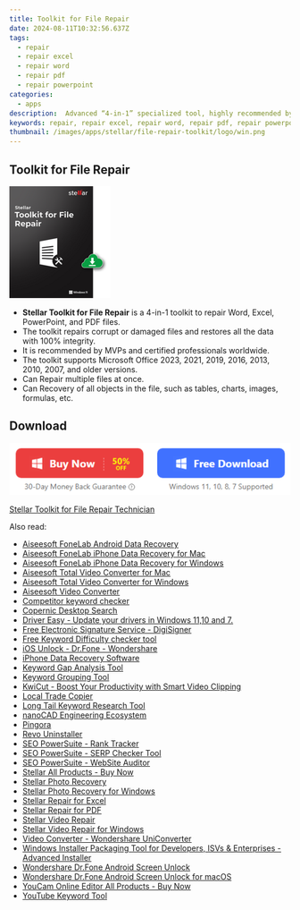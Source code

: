 ```yaml
---
title: Toolkit for File Repair
date: 2024-08-11T10:32:56.637Z
tags: 
  - repair
  - repair excel
  - repair word
  - repair pdf
  - repair powerpoint
categories: 
  - apps
description:  Advanced “4-in-1” specialized tool, highly recommended by users & IT professionals worldwide to repair Word, Excel, PowerPoint, and PDF files. Supports Microsoft Office 2019, 2016, 2013, 2010, & previous versions. 
keywords: repair, repair excel, repair word, repair pdf, repair powerpoint
thumbnail: /images/apps/stellar/file-repair-toolkit/logo/win.png
---
```


## Toolkit for File Repair

![logo](/images/apps/stellar/file-repair-toolkit/logo/win.png)

- **Stellar Toolkit for File Repair** is a 4-in-1 toolkit to repair Word, Excel, PowerPoint, and PDF files.
- The toolkit repairs corrupt or damaged files and restores all the data with 100% integrity.
- It is recommended by MVPs and certified professionals worldwide.
- The toolkit supports Microsoft Office 2023, 2021, 2019, 2016, 2013, 2010, 2007, and older versions.
- Can Repair multiple files at once.
- Can Recovery of all objects in the file, such as tables, charts, images, formulas, etc.

## Download

[![Download](/images/common/buy-download-win.png)](https://secure.2checkout.com/order/cart.php?PRODS=4700218&QTY=1&AFFILIATE=108875)

<a href="https://secure.2checkout.com/order/cart.php?PRODS=38733153&QTY=1&AFFILIATE=108875">Stellar Toolkit for File Repair Technician</a>



<ins class="adsbygoogle"
    style="display:block"
    data-ad-format="autorelaxed"
    data-ad-client="ca-pub-7571918770474297"
    data-ad-slot="1223367746"></ins>





<span class="atpl-alsoreadstyle">Also read:</span>
<div><ul>
<li><a href="https://tools.techidaily.com/aiseesoft-android-data-recovery/"><u>Aiseesoft FoneLab Android Data Recovery</u></a></li>
<li><a href="https://tools.techidaily.com/aiseesoft-iphone-data-recovery-for-mac/"><u>Aiseesoft FoneLab iPhone Data Recovery for Mac</u></a></li>
<li><a href="https://tools.techidaily.com/aiseesoft-iphone-data-recovery-for-win/"><u>Aiseesoft FoneLab iPhone Data Recovery for Windows</u></a></li>
<li><a href="https://tools.techidaily.com/aiseesoft-total-video-converter-for-mac/"><u>Aiseesoft Total Video Converter for Mac</u></a></li>
<li><a href="https://tools.techidaily.com/aiseesoft-total-video-converter-for-win/"><u>Aiseesoft Total Video Converter for Windows</u></a></li>
<li><a href="https://tools.techidaily.com/aiseesoft-total-video-converter/"><u>Aiseesoft Video Converter</u></a></li>
<li><a href="https://tools.techidaily.com/link-assistant/keyword-research/competitor-tool/"><u>Competitor keyword checker</u></a></li>
<li><a href="https://tools.techidaily.com/copernic-desktop-search/"><u>Copernic Desktop Search</u></a></li>
<li><a href="https://tools.techidaily.com/drivereasy/download/"><u>Driver Easy - Update your drivers in Windows 11,10 and 7.</u></a></li>
<li><a href="https://tools.techidaily.com/digisigner/"><u>Free Electronic Signature Service - DigiSigner</u></a></li>
<li><a href="https://tools.techidaily.com/link-assistant/keyword-research/keyword-difficulty-tool/"><u>Free Keyword Difficulty checker tool</u></a></li>
<li><a href="https://tools.techidaily.com/ios-unlock-dr-fone-wondershare/"><u>iOS Unlock - Dr.Fone - Wondershare</u></a></li>
<li><a href="https://tools.techidaily.com/stellardata-recovery/data-recovery-ios/"><u>iPhone Data Recovery Software</u></a></li>
<li><a href="https://tools.techidaily.com/link-assistant/keyword-research/keyword-gap/"><u>Keyword Gap Analysis Tool</u></a></li>
<li><a href="https://tools.techidaily.com/link-assistant/keyword-research/keyword-grouper/"><u>Keyword Grouping Tool</u></a></li>
<li><a href="https://tools.techidaily.com/wondershare/kwicut/download/"><u>KwiCut - Boost Your Productivity with Smart Video Clipping</u></a></li>
<li><a href="https://tools.techidaily.com/mt4copier/"><u>Local Trade Copier</u></a></li>
<li><a href="https://tools.techidaily.com/link-assistant/keyword-research/long-tail-keyword-research-tool/"><u>Long Tail Keyword Research Tool</u></a></li>
<li><a href="https://tools.techidaily.com/nanocad/"><u>nanoCAD Engineering Ecosystem</u></a></li>
<li><a href="https://tools.techidaily.com/github/cloudflare-pingora/"><u>Pingora</u></a></li>
<li><a href="https://tools.techidaily.com/revouninstaller/"><u>Revo Uninstaller</u></a></li>
<li><a href="https://tools.techidaily.com/link-assistant-rank-tracker/"><u>SEO PowerSuite - Rank Tracker</u></a></li>
<li><a href="https://tools.techidaily.com/link-assistant-rank-tracker-serp-analysis/"><u>SEO PowerSuite - SERP Checker Tool</u></a></li>
<li><a href="https://tools.techidaily.com/link-assistant-website-auditor/"><u>SEO PowerSuite - WebSite Auditor</u></a></li>
<li><a href="https://tools.techidaily.com/stellardata-recovery/buy-now/"><u>Stellar All Products - Buy Now</u></a></li>
<li><a href="https://tools.techidaily.com/stellar-photo-recovery/"><u>Stellar Photo Recovery</u></a></li>
<li><a href="https://tools.techidaily.com/stellar-photo-recovery-for-win/"><u>Stellar Photo Recovery for Windows</u></a></li>
<li><a href="https://tools.techidaily.com/stellardata-recovery/repaire-for-excel/"><u>Stellar Repair for Excel</u></a></li>
<li><a href="https://tools.techidaily.com/stellardata-recovery/repair-for-pdf/"><u>Stellar Repair for PDF</u></a></li>
<li><a href="https://tools.techidaily.com/stellar-video-repair/"><u>Stellar Video Repair</u></a></li>
<li><a href="https://tools.techidaily.com/stellar-video-repair-for-win/"><u>Stellar Video Repair for Windows</u></a></li>
<li><a href="https://tools.techidaily.com/wondershare/videoconverter/download/"><u>Video Converter - Wondershare UniConverter</u></a></li>
<li><a href="https://tools.techidaily.com/advancedinstaller/"><u>Windows Installer Packaging Tool for Developers, ISVs & Enterprises - Advanced Installer</u></a></li>
<li><a href="https://tools.techidaily.com/wondershare-dr-fone-unlock-android-screen/"><u>Wondershare Dr.Fone Android Screen Unlock</u></a></li>
<li><a href="https://tools.techidaily.com/wondershare-dr-fone-unlock-android-screen-for-mac/"><u>Wondershare Dr.Fone Android Screen Unlock for macOS</u></a></li>
<li><a href="https://tools.techidaily.com/youcam-online-editor/buy-now/"><u>YouCam Online Editor All Products - Buy Now</u></a></li>
<li><a href="https://tools.techidaily.com/link-assistant/keyword-research/youtube-keyword-tool/"><u>YouTube Keyword Tool</u></a></li>
</ul></div>
